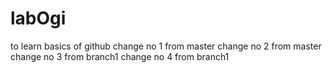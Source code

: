 # labOgi
to learn basics of github
change no 1 from master
change no 2 from master
change no 3 from branch1
change no 4 from branch1
